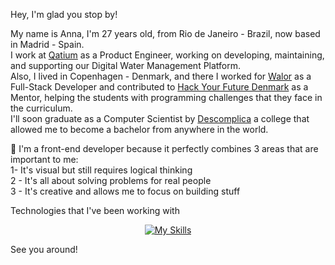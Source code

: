 Hey, I'm glad you stop by! <br />

My name is Anna, I'm 27 years old, from Rio de Janeiro - Brazil, now based in Madrid - Spain.<br />
I work at [Qatium](https://qatium.com/) as a Product Engineer, working on developing, maintaining, and supporting our Digital Water Management Platform.<br />
Also, I lived in Copenhagen - Denmark, and there I worked for [Walor](https://walor.com/) as a Full-Stack Developer and contributed to [Hack Your Future Denmark](https://www.hackyourfuture.dk/) as a Mentor, helping the students with programming challenges that they face in the curriculum.<br />
I'll soon graduate as a Computer Scientist by [Descomplica](https://descomplica.com.br/faculdade/tecnologia/ciencia-da-computacao/) a college that allowed me to become a bachelor from anywhere in the world.<br />


💞️ I'm a front-end developer because it perfectly combines 3 areas that are important to me:<br />
1- It's visual but still requires logical thinking<br />
2 - It's all about solving problems for real people<br />
3 - It's creative and allows me to focus on building stuff<br />

Technologies that I've been working with
<div align="center">   

[![My Skills](https://skillicons.dev/icons?i=ts,js,html,css,php,python,java,react,angular,redux,wordpress,styledcomponents,tailwind,figma,materialui,nodejs,mysql,docker,vite,git,bash,vscode,azure,androidstudio,&perline=8)](https://skillicons.dev)

</div>

See you around!

<!---
annamourasobral/annamourasobral is a ✨ special ✨ repository because its `README.md` (this file) appears on your GitHub profile.
You can click the Preview link to take a look at your changes.
--->
